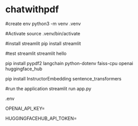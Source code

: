 # chatwithpdf

#create env
python3 -m venv .venv

#Activate
source .venv/bin/activate

#install streamlit
pip install streamlit

#test streamlit
streamlit hello

pip install pypdf2 langchain python-dotenv faiss-cpu openai huggingface_hub

pip install InstructorEmbedding sentence_transformers

#run the application
streamlit run app.py

.env

OPENAI_API_KEY=

HUGGINGFACEHUB_API_TOKEN=
